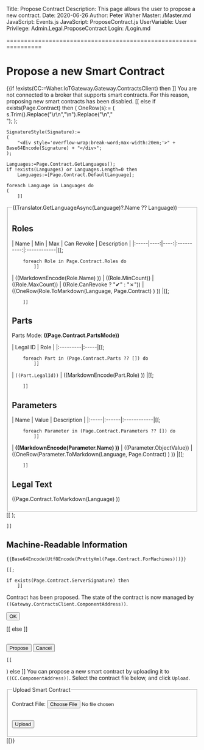﻿Title: Propose Contract
Description: This page allows the user to propose a new contract.
Date: 2020-06-26
Author: Peter Waher
Master: /Master.md
JavaScript: Events.js
JavaScript: ProposeContract.js
UserVariable: User
Privilege: Admin.Legal.ProposeContract
Login: /Login.md

================================================================

Propose a new Smart Contract
===============================

{{if !exists(CC:=Waher.IoTGateway.Gateway.ContractsClient) then ]]
You are not connected to a broker that supports smart contracts. For this reason, proposing new smart contracts has been disabled.
[[ else if exists(Page.Contract) then
(
	OneRow(s):=
	(
		s.Trim().Replace("\r\n","\n").Replace("\n","<br/>");
	);

	SignatureStyle(Signature):=
	(
		"<div style='overflow-wrap:break-word;max-width:20em;'>" + Base64Encode(Signature) + "</div>";
	);

	Languages:=Page.Contract.GetLanguages();
	if !exists(Languages) or Languages.Length=0 then
		Languages:=[Page.Contract.DefaultLanguage];

	foreach Language in Languages do
	(
		]]

<fieldset>
<legend>((Translator.GetLanguageAsync(Language)?.Name ?? Language))</legend>

Roles
----------

| Name | Min | Max | Can Revoke | Description |
|:-----|----:|----:|:----------:|:------------|[[;

		foreach Role in Page.Contract.Roles do
			]]
| ((MarkdownEncode(Role.Name) )) | ((Role.MinCount)) | ((Role.MaxCount)) | ((Role.CanRevoke ? "✔" : "✗")) | ((OneRow(Role.ToMarkdown(Language, Page.Contract) ) )) |[[;

		]]

Parts
----------

Parts Mode: **((Page.Contract.PartsMode))**

| Legal ID | Role |
|:---------|:-----|[[;

		foreach Part in (Page.Contract.Parts ?? []) do
			]]
| `((Part.LegalId))` | ((MarkdownEncode(Part.Role) )) |[[;

		]]

Parameters
-----------

| Name | Value | Description |
|:-----|:------|:------------|[[;

		foreach Parameter in (Page.Contract.Parameters ?? []) do
			]]
| **((MarkdownEncode(Parameter.Name) ))** | ((Parameter.ObjectValue)) | ((OneRow(Parameter.ToMarkdown(Language, Page.Contract) ) )) |[[;

		]]

Legal Text
-------------

((Page.Contract.ToMarkdown(Language) ))

</fieldset>
[[
	);

	]]

Machine-Readable Information
-------------------------------

```base64xml
{{Base64Encode(Utf8Encode(PrettyXml(Page.Contract.ForMachines)))}}
```

	[[;

	if exists(Page.Contract.ServerSignature) then
		]]

Contract has been proposed. The state of the contract is now managed by `((Gateway.ContractsClient.ComponentAddress))`.

<button type="button" class="posButton" onclick='window.close()' title="Close window">OK</button>

[[
	else
		]]

<br/>
<button type="button" class="posButton" onclick='ProposeContract()' title="Propose Contract File">Propose</button>
<button type="button" class="negButton" onclick='CancelContract()' title="Cancel Contract File">Cancel</button>

	[[
)
else ]]
You can propose a new smart contract by uploading it to `((CC.ComponentAddress))`. Select the contract file below, and click `Upload`.

<fieldset>
<legend>Upload Smart Contract</legend>
<form action="ProposeContract" method="POST">

<p>
<label for="ContractFile">Contract File:</label>  
<input id="ContractFile" name="ContractFile" type="file" title="Contract File to upload." accept="application/xml"/>
</p>

<br/>
<button type="button" class="posButton" onclick='UploadContract()' title="Upload Contract File">Upload</button>

</form>
</fieldset>
[[}}
